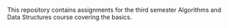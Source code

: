This repository contains assignments for the third semester Algorithms and Data Structures course covering the basics.
